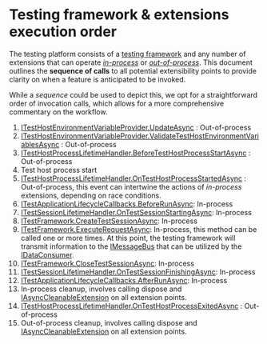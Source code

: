 # Testing framework & extensions execution order

The testing platform consists of a [testing framework](itestframework.md) and any number of extensions that can operate [*in-process*](extensionintro.md) or [*out-of-process*](extensionintro.md). This document outlines the **sequence of calls** to all potential extensibility points to provide clarity on when a feature is anticipated to be invoked.

While a *sequence* could be used to depict this, we opt for a straightforward order of invocation calls, which allows for a more comprehensive commentary on the workflow.

1. [ITestHostEnvironmentVariableProvider.UpdateAsync](itesthostenvironmentvariableprovider.md) : Out-of-process
1. [ITestHostEnvironmentVariableProvider.ValidateTestHostEnvironmentVariablesAsync](itesthostenvironmentvariableprovider.md) : Out-of-process
1. [ITestHostProcessLifetimeHandler.BeforeTestHostProcessStartAsync](itesthostprocesslifetimehandler.md) : Out-of-process
1. Test host process start
1. [ITestHostProcessLifetimeHandler.OnTestHostProcessStartedAsync](itesthostprocesslifetimehandler.md) : Out-of-process, this event can intertwine the actions of *in-process* extensions, depending on race conditions.
1. [ITestApplicationLifecycleCallbacks.BeforeRunAsync](itestsessionlifetimehandler.md): In-process
1. [ITestSessionLifetimeHandler.OnTestSessionStartingAsync](itestsessionlifetimehandler.md): In-process
1. [ITestFramework.CreateTestSessionAsync](itestframework.md): In-process
1. [ITestFramework.ExecuteRequestAsync](itestframework.md): In-process, this method can be called one or more times. At this point, the testing framework will transmit information to the [IMessageBus](imessagebus.md) that can be utilized by the [IDataConsumer](idataconsumer.md).
1. [ITestFramework.CloseTestSessionAsync](itestframework.md): In-process
1. [ITestSessionLifetimeHandler.OnTestSessionFinishingAsync](itestsessionlifetimehandler.md): In-process
1. [ITestApplicationLifecycleCallbacks.AfterRunAsync](itestsessionlifetimehandler.md): In-process
1. In-process cleanup, involves calling dispose and [IAsyncCleanableExtension](asyncinitcleanup.md) on all extension points.
1. [ITestHostProcessLifetimeHandler.OnTestHostProcessExitedAsync](itesthostprocesslifetimehandler.md) : Out-of-process
1. Out-of-process cleanup, involves calling dispose and [IAsyncCleanableExtension](asyncinitcleanup.md) on all extension points.

